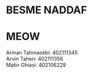 # BESME NADDAF
# MEOW

Arman Tahmasebi:    402111345 <br>
Arvin Taheri:       402111356 <br>
Matin Ghiasi:       402106229 <br>
